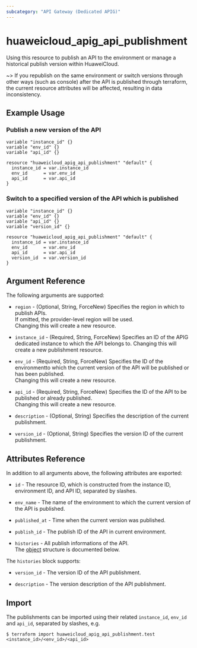 ```yaml
---
subcategory: "API Gateway (Dedicated APIG)"
---
```


# huaweicloud_apig_api_publishment

Using this resource to publish an API to the environment or manage a historical publish version within HuaweiCloud.

~> If you republish on the same environment or switch versions through other ways (such as console) after the API is
published through terraform, the current resource attributes will be affected, resulting in data inconsistency.

## Example Usage

### Publish a new version of the API

```hcl
variable "instance_id" {}
variable "env_id" {}
variable "api_id" {}

resource "huaweicloud_apig_api_publishment" "default" {
  instance_id = var.instance_id
  env_id      = var.env_id
  api_id      = var.api_id
}
```

### Switch to a specified version of the API which is published

```hcl
variable "instance_id" {}
variable "env_id" {}
variable "api_id" {}
variable "version_id" {}

resource "huaweicloud_apig_api_publishment" "default" {
  instance_id = var.instance_id
  env_id      = var.env_id
  api_id      = var.api_id
  version_id  = var.version_id
}
```

## Argument Reference

The following arguments are supported:

* `region` - (Optional, String, ForceNew) Specifies the region in which to publish APIs.  
  If omitted, the provider-level region will be used.  
  Changing this will create a new resource.

* `instance_id` - (Required, String, ForceNew) Specifies an ID of the APIG dedicated instance to which the API belongs
  to. Changing this will create a new publishment resource.

* `env_id` - (Required, String, ForceNew) Specifies the ID of the environmentto which the current version of the API
  will be published or has been published.  
  Changing this will create a new resource.

* `api_id` - (Required, String, ForceNew) Specifies the ID of the API to be published or already published.  
  Changing this will create a new resource.

* `description` - (Optional, String) Specifies the description of the current publishment.

* `version_id` - (Optional, String) Specifies the version ID of the current publishment.

## Attributes Reference

In addition to all arguments above, the following attributes are exported:

* `id` - The resource ID, which is constructed from the instance ID, environment ID, and API ID, separated by slashes.

* `env_name` - The name of the environment to which the current version of the API is published.

* `published_at` - Time when the current version was published.

* `publish_id` - The publish ID of the API in current environment.

* `histories` - All publish informations of the API.  
  The [object](#publishment_histories) structure is documented below.

<a name="publishment_histories"></a>
The `histories` block supports:

* `version_id` - The version ID of the API publishment.

* `description` - The version description of the API publishment.

## Import

The publishments can be imported using their related `instance_id`, `env_id` and `api_id`, separated by slashes, e.g.

```shell
$ terraform import huaweicloud_apig_api_publishment.test <instance_id>/<env_id>/<api_id>
```
